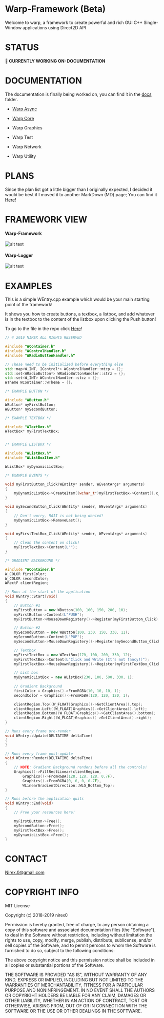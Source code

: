 # Warp-Framework (Beta)
Welcome to warp, a framework to create powerful and rich GUI C++ Single-Window applications using Direct2D API

STATUS
======

**🔧 CURRENTLY WORKING ON: DOCUMENTATION**

DOCUMENTATION
=============

The documentation is finally being worked on, you can find it in the [docs](/docs) folder.

- [Warp Async](https://github.com/nirex0/Warp-Framework/blob/master/docs/documentation/AS-INDEX.md) 

- [Warp Core](https://github.com/nirex0/Warp-Framework/blob/master/docs/documentation/CORE-INDEX.md)

- Warp Graphics

- Warp Test

- Warp Network

- Warp Utility

PLANS
=====

Since the plan list got a little bigger than I originally expected, I decided it would be best if I 
moved it to another MarkDown (MD) page; You can find it [Here](https://github.com/nirex0/Warp-Framework/blob/master/TODO.md)! 

FRAMEWORK VIEW
==============

#### Warp-Framework
![alt text](https://raw.githubusercontent.com/nirex0/warp-framework/master/repo-resources/warp-000.png)

#### Warp-Logger
![alt text](https://raw.githubusercontent.com/nirex0/warp-framework/master/repo-resources/warp-001.png)

EXAMPLES
========

This is a simple WEntry.cpp example which would be your main starting point of the framework!

It shows you how to create buttons, a textbox, a listbox, and add whatever is in the textbox to the content of the listbox upon clicking the Push button!

To go to the file in the repo click [Here](https://github.com/nirex0/Warp-Framework/blob/master/src/Warp-Framework/WEntry.cpp)!

```cpp
// © 2019 NIREX ALL RIGHTS RESERVED

#include "WContainer.h"
#include "WControlHandler.h"
#include "WRadioButtonHandler.h"

// These need to be initialized before everything else
std::map<W_INT, IControl*> WControlHandler::mtcp = {};
std::set<WRadioButton*> WRadioButtonHandler::strz = {};
std::set<W_INT> WControlHandler::stcz = {};
WTheme WContainer::wTheme = {};

/* EXAMPLE BUTTON */

#include "WButton.h"
WButton* myFirstButton;
WButton* mySecondButton;

/* EXAMPLE TEXTBOX */

#include "WTextBox.h"
WTextBox* myFirstTextBox;


/* EXAMPLE LISTBOX */

#include "WListBox.h"
#include "WListBoxItem.h"

WListBox* myDynamicListBox;

/* EXAMPLE EVENTS */

void myFirstButton_Click(WEntity* sender, WEventArgs* arguments)
{
	myDynamicListBox->CreateItem((wchar_t*)myFirstTextBox->Content().c_str());
}

void mySecondButton_Click(WEntity* sender, WEventArgs* arguments)
{
	// Don't worry, RAII is not being denied!
	myDynamicListBox->RemoveLast();
}

void myFirstTextBox_Click(WEntity* sender, WEventArgs* arguments)
{
	// Clean the content on click!
	myFirstTextBox->Content(L"");
}

/* GRADIENT BACKGROUND */

#include "WContainer.h"
W_COLOR firstColor;
W_COLOR secondColor;
WRectF clientRegion;

// Runs at the start of the application
void WEntry::Start(void)
{
	// Button #1
	myFirstButton = new WButton(100, 100, 150, 200, 10);
	myFirstButton->Content(L"PUSH");
	myFirstButton->MouseDownRegistery()->Register(myFirstButton_Click);

	// Button #2
	mySecondButton = new WButton(100, 230, 150, 330, 11);
	mySecondButton->Content(L"POP");
	mySecondButton->MouseDownRegistery()->Register(mySecondButton_Click);

	// Textbox
	myFirstTextBox = new WTextBox(170, 100, 200, 330, 12);
	myFirstTextBox->Content(L"Click and Write (It's not fancy!)");
	myFirstTextBox->MouseDownRegistery()->Register(myFirstTextBox_Click);

	// List box
	myDynamicListBox = new WListBox(230, 100, 500, 330, 1);
	
	// Gradient Background
	firstColor = Graphics()->FromRGBA(10, 10, 10, 1);
	secondColor = Graphics()->FromRGBA(120, 120, 120, 1);

	clientRegion.Top((W_FLOAT)Graphics()->GetClientArea().top);
	clientRegion.Left((W_FLOAT)Graphics()->GetClientArea().left);
	clientRegion.Bottom((W_FLOAT)Graphics()->GetClientArea().bottom);
	clientRegion.Right((W_FLOAT)Graphics()->GetClientArea().right);
}

// Runs every frame pre-render
void WEntry::Update(DELTATIME deltaTime)
{
}

// Runs every frame post-update
void WEntry::Render(DELTATIME deltaTime)
{
	// NOTE: Gradient Background renders before all the controls!
	Graphics()->FillRectLinear(clientRegion,
		Graphics()->FromRGBA(128, 128, 128, 0.7F),
		Graphics()->FromRGBA(0, 0, 0, 0.7F),
		WLinearGradientDirection::WLG_Bottom_Top);
}

// Runs before the application quits 
void WEntry::End(void)
{
	// Free your resources here!

	myFirstButton->Free();
	mySecondButton->Free();
	myFirstTextBox->Free();
	myDynamicListBox->Free();
}
```

CONTACT
=======

Nirex.0@gmail.com

COPYRIGHT INFO
==============
MIT License

Copyright (c) 2018-2019 nirex0

Permission is hereby granted, free of charge, to any person obtaining a copy
of this software and associated documentation files (the "Software"), to deal
in the Software without restriction, including without limitation the rights
to use, copy, modify, merge, publish, distribute, sublicense, and/or sell
copies of the Software, and to permit persons to whom the Software is
furnished to do so, subject to the following conditions:

The above copyright notice and this permission notice shall be included in all
copies or substantial portions of the Software.

THE SOFTWARE IS PROVIDED "AS IS", WITHOUT WARRANTY OF ANY KIND, EXPRESS OR
IMPLIED, INCLUDING BUT NOT LIMITED TO THE WARRANTIES OF MERCHANTABILITY,
FITNESS FOR A PARTICULAR PURPOSE AND NONINFRINGEMENT. IN NO EVENT SHALL THE
AUTHORS OR COPYRIGHT HOLDERS BE LIABLE FOR ANY CLAIM, DAMAGES OR OTHER
LIABILITY, WHETHER IN AN ACTION OF CONTRACT, TORT OR OTHERWISE, ARISING FROM,
OUT OF OR IN CONNECTION WITH THE SOFTWARE OR THE USE OR OTHER DEALINGS IN THE
SOFTWARE.



